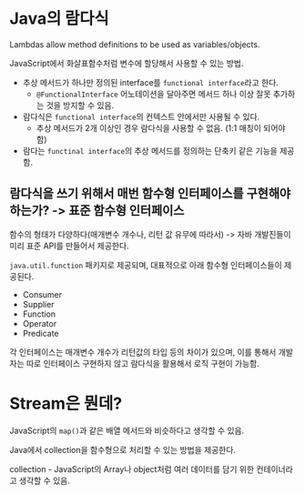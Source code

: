 # Java의 람다식

Lambdas allow method definitions to be used as variables/objects.

JavaScript에서 화살표함수처럼 변수에 할당해서 사용할 수 있는 방법.

- 추상 메서드가 하나만 정의된 interface를 `functional interface`라고 한다.
  - `@FunctionalInterface` 어노테이션을 달아주면 메서드 하나 이상 잘못 추가하는 것을 방지할 수 있음.
- 람다식은 `functional interface`의 컨텍스트 안에서만 사용될 수 있다.
  - 추상 메서드가 2개 이상인 경우 람다식을 사용할 수 없음. (1:1 매칭이 되어야 함)
- 람다는 `functinal interface`의 추상 메서드를 정의하는 단축키 같은 기능을 제공함.

## 람다식을 쓰기 위해서 매번 함수형 인터페이스를 구현해야 하는가? -> 표준 함수형 인터페이스

함수의 형태가 다양하다(매개변수 개수나, 리턴 값 유무에 따라서) -> 자바 개발진들이 미리 표준 API를 만들어서 제공한다.

`java.util.function` 패키지로 제공되며, 대표적으로 아래 함수형 인터페이스들이 제공된다.

- Consumer
- Supplier
- Function
- Operator
- Predicate

각 인터페이스는 매개변수 개수가 리턴값의 타입 등의 차이가 있으며, 이를 통해서 개발자는 따로 인터페이스 구현하지 않고 람다식을 활용해서 로직 구현이 가능함.

# Stream은 뭔데?

JavaScript의 `map()`과 같은 배열 메서드와 비슷하다고 생각할 수 있음.

Java에서 collection을 함수형으로 처리할 수 있는 방법을 제공한다.

collection - JavaScript의 Array나 object처럼 여러 데이터를 담기 위한 컨테이너라고 생각할 수 있음.
